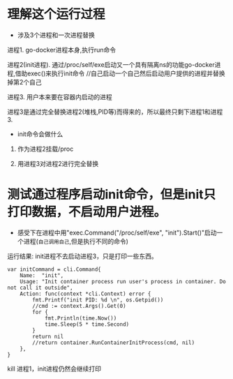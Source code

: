 # 理解这个运行过程

* 涉及3个进程和一次进程替换

进程1. go-docker进程本身,执行run命令

进程2(init进程). 通过/proc/self/exe启动又一个具有隔离ns的功能go-docker进程,借助exec()来执行init命令 //自己启动一个自己然后启动用户提供的进程并替换掉第2个自己

进程3. 用户本来要在容器内启动的进程

进程3是通过完全替换进程2(堆栈,PID等)而得来的，所以最终只剩下进程1和进程3.


* init命令会做什么

1. 作为进程2挂载/proc

2. 用进程3对进程2进行完全替换

# 测试通过程序启动init命令，但是init只打印数据，不启动用户进程。

* 感受下在进程中用"exec.Command("/proc/self/exe", "init").Start()"启动一个进程(`自己调用自己`,但是执行不同的命令)

运行结果: init进程不去启动进程3，只是打印一些东西。

```
var initCommand = cli.Command{
	Name:  "init",
	Usage: "Init container process run user's process in container. Do not call it outside",
	Action: func(context *cli.Context) error {
		fmt.Printf("init PID: %d \n", os.Getpid())
		//cmd := context.Args().Get(0)
		for {
			fmt.Println(time.Now())
			time.Sleep(5 * time.Second)
		}
		return nil
		//return container.RunContainerInitProcess(cmd, nil)
	},
}
```
kill 进程1，init进程仍然会继续打印
